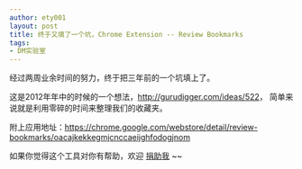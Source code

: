 ```yaml
---
author: ety001
layout: post
title: 终于又填了一个坑，Chrome Extension -- Review Bookmarks
tags:
- DM实验室
---
```


经过两周业余时间的努力，终于把三年前的一个坑填上了。

这是2012年年中的时候的一个想法，<http://gurudigger.com/ideas/522>，
简单来说就是利用零碎的时间来整理我们的收藏夹。

附上应用地址：<https://chrome.google.com/webstore/detail/review-bookmarks/oacajkekkegmjcnccaeijghfodogjnom>

如果你觉得这个工具对你有帮助，欢迎 [捐助我](http://www.domyself.me/donate) ~~
